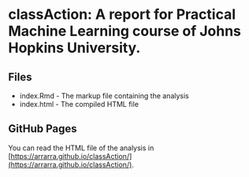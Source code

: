 # classAction: A report for Practical Machine Learning course of Johns Hopkins University.

## Files

* index.Rmd - The markup file containing the analysis
* index.html - The compiled HTML file

## GitHub Pages

You can read the HTML file of the analysis in [https://arrarra.github.io/classAction/](https://arrarra.github.io/classAction/).